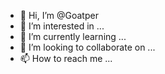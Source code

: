 - 👋 Hi, I’m @Goatper
- 👀 I’m interested in ...
- 🌱 I’m currently learning ...
- 💞️ I’m looking to collaborate on ...
- 📫 How to reach me ...

<!---
Goatper/Goatper is a ✨ special ✨ repository because its `README.md` (this file) appears on your GitHub profile.
You can click the Preview link to take a look at your changes.
--->
